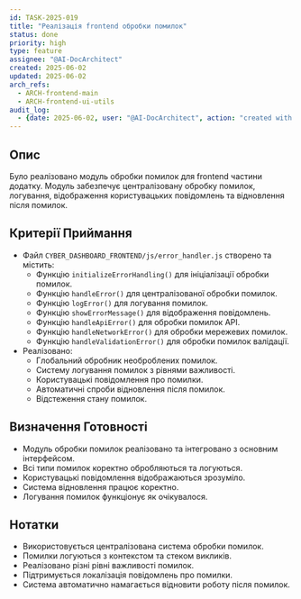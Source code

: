```yaml
---
id: TASK-2025-019
title: "Реалізація frontend обробки помилок"
status: done
priority: high
type: feature
assignee: "@AI-DocArchitect"
created: 2025-06-02
updated: 2025-06-02
arch_refs:
  - ARCH-frontend-main
  - ARCH-frontend-ui-utils
audit_log:
  - {date: 2025-06-02, user: "@AI-DocArchitect", action: "created with status done"}
---
```

## Опис
Було реалізовано модуль обробки помилок для frontend частини додатку. Модуль забезпечує централізовану обробку помилок, логування, відображення користувацьких повідомлень та відновлення після помилок.

## Критерії Приймання
- Файл `CYBER_DASHBOARD_FRONTEND/js/error_handler.js` створено та містить:
    - Функцію `initializeErrorHandling()` для ініціалізації обробки помилок.
    - Функцію `handleError()` для централізованої обробки помилок.
    - Функцію `logError()` для логування помилок.
    - Функцію `showErrorMessage()` для відображення повідомлень.
    - Функцію `handleApiError()` для обробки помилок API.
    - Функцію `handleNetworkError()` для обробки мережевих помилок.
    - Функцію `handleValidationError()` для обробки помилок валідації.
- Реалізовано:
    - Глобальний обробник необроблених помилок.
    - Систему логування помилок з рівнями важливості.
    - Користувацькі повідомлення про помилки.
    - Автоматичні спроби відновлення після помилок.
    - Відстеження стану помилок.

## Визначення Готовності
- Модуль обробки помилок реалізовано та інтегровано з основним інтерфейсом.
- Всі типи помилок коректно обробляються та логуються.
- Користувацькі повідомлення відображаються зрозуміло.
- Система відновлення працює коректно.
- Логування помилок функціонує як очікувалося.

## Нотатки
- Використовується централізована система обробки помилок.
- Помилки логуються з контекстом та стеком викликів.
- Реалізовано різні рівні важливості помилок.
- Підтримується локалізація повідомлень про помилки.
- Система автоматично намагається відновити роботу після помилок. 
